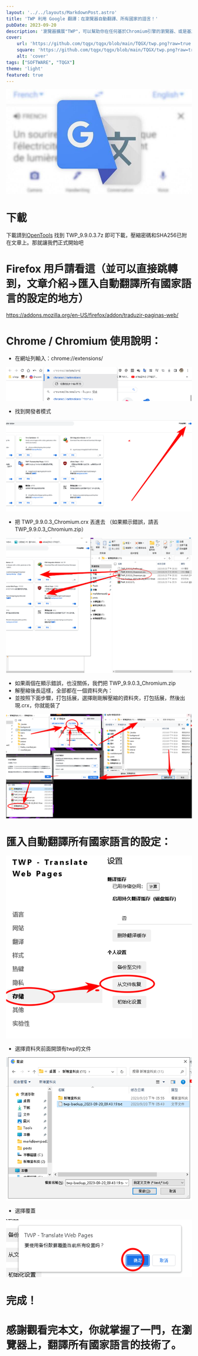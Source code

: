 ```yaml
---
layout: '../../layouts/MarkdownPost.astro'
title: 'TWP 利用 Google 翻譯：在瀏覽器自動翻譯、所有國家的語言！'
pubDate: 2023-09-20
description: '瀏覽器擴展"TWP"，可以幫助你在任何基於Chromium引擎的瀏覽器、或是基於Firefox的瀏覽器上，使用 Google 翻譯的功能，當然，這篇文章不只介紹，我也將會分享自動翻譯全部國家語言的設定文件。這是一個極度好用的擴展，我推薦使用在網頁版的Discord，或各種需要社交的軟件上，絕對不吃虧！'
cover:
    url: 'https://github.com/tqgx/tqgx/blob/main/TQGX/twp.png?raw=true'
    square: 'https://github.com/tqgx/tqgx/blob/main/TQGX/twp.png?raw=true'
    alt: 'cover'
tags: ["SOFTWARE", "TQGX"] 
theme: 'light'
featured: true
---
```


![|wide](https://github.com/tqgx/tqgx/blob/main/TQGX/twp.png?raw=true)

# 下載
下載請到[OpenTools](https://github.com/tqgx/OpenTools/releases/tag/Windows7) 找到 TWP_9.9.0.3.7z	 即可下載，壓縮密碼和SHA256已附在文章上。那就讓我們正式開始吧

# Firefox 用戶請看這（並可以直接跳轉到，文章介紹→匯入自動翻譯所有國家語言的設定的地方）
https://addons.mozilla.org/en-US/firefox/addon/traduzir-paginas-web/


# Chrome / Chromium 使用說明：

- 在網址列輸入：chrome://extensions/

![|inline](https://github.com/tqgx/tqgx/blob/main/TQGX/twp2.png?raw=true)

- 找到開發者模式

![|inline](https://github.com/tqgx/tqgx/blob/main/TQGX/twp1.png?raw=true)

- 把 TWP_9.9.0.3_Chromium.crx 丟進去 （如果顯示錯誤，請丟TWP_9.9.0.3_Chromium.zip）

![|inline](https://github.com/tqgx/tqgx/blob/main/TQGX/twp3.png?raw=true)

- 如果兩個在顯示錯誤，也沒關係，我們把 TWP_9.9.0.3_Chromium.zip 
- 解壓縮後長這樣，全部都在一個資料夾內：
- 並按照下面步驟，打包括展，選擇剛剛解壓縮的資料夾，打包括展，然後出現.crx，你就能裝了

![|inline](https://github.com/tqgx/tqgx/blob/main/TQGX/twp4.png?raw=true)


# 匯入自動翻譯所有國家語言的設定：

![|inline](https://github.com/tqgx/tqgx/blob/main/TQGX/twp5.png?raw=true)

- 選擇資料夾前面開頭有twp的文件

![|inline](https://github.com/tqgx/tqgx/blob/main/TQGX/twp6.png?raw=true)

- 選擇覆蓋

![|inline](https://github.com/tqgx/tqgx/blob/main/TQGX/twp7.png?raw=true)


# 完成！

# 
# 感謝觀看完本文，你就掌握了一門，在瀏覽器上，翻譯所有國家語言的技術了。
